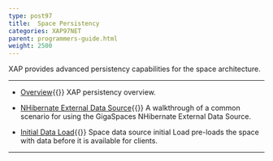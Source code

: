 ```yaml
---
type: post97
title:  Space Persistency
categories: XAP97NET
parent: programmers-guide.html
weight: 2500
---
```



XAP provides advanced persistency capabilities for the space architecture.


<hr/>


- [Overview](./space-persistency.html){{<wbr>}}
XAP persistency overview.


- [NHibernate External Data Source](./hibernate-space-persistency.html){{<wbr>}}
A walkthrough of a common scenario for using the GigaSpaces NHibernate External Data Source.

- [Initial Data Load](./space-persistency-initial-load.html){{<wbr>}}
Space data source initial Load pre-loads the space with data before it is available for clients.

<hr/>


